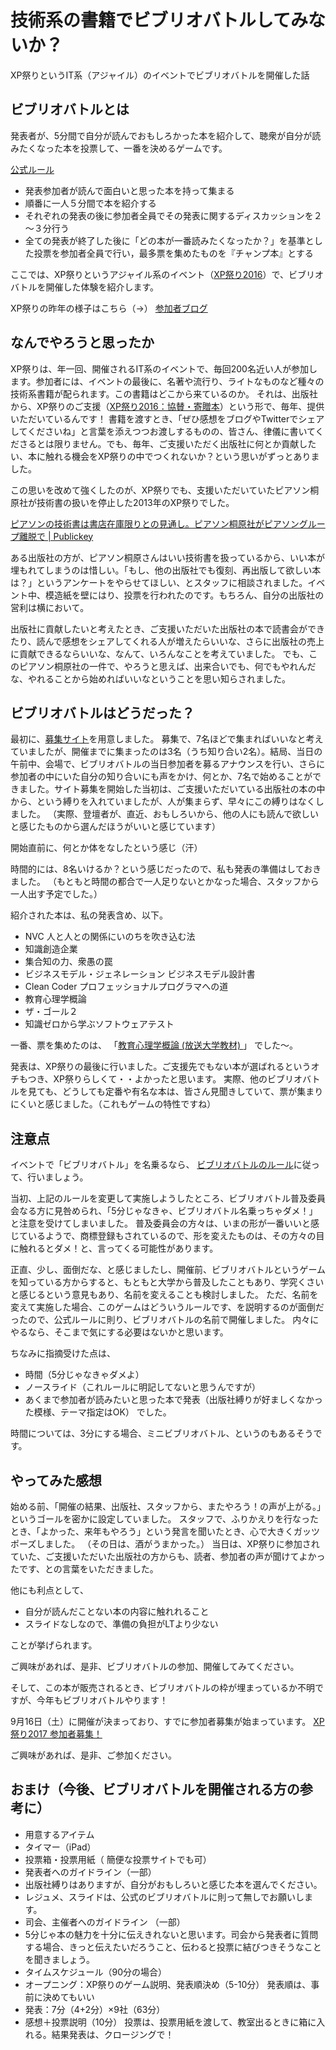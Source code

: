 # 技術系の書籍でビブリオバトルしてみないか？

XP祭りというIT系（アジャイル）のイベントでビブリオバトルを開催した話

## ビブリオバトルとは

発表者が、5分間で自分が読んでおもしろかった本を紹介して、聴衆が自分が読みたくなった本を投票して、一番を決めるゲームです。

[公式ルール](http://www.bibliobattle.jp/)
- 発表参加者が読んで面白いと思った本を持って集まる
- 順番に一人５分間で本を紹介する
- それぞれの発表の後に参加者全員でその発表に関するディスカッションを２～３分行う
- 全ての発表が終了した後に「どの本が一番読みたくなったか？」を基準とした投票を参加者全員で行い，最多票を集めたものを『チャンプ本』とする

ここでは、XP祭りというアジャイル系のイベント（[XP祭り2016](http://xpjug.com/xp2016/)）で、ビブリオバトルを開催した体験を紹介します。

XP祭りの昨年の様子はこちら（→）
[参加者ブログ](https://anagileway.wordpress.com/2016/09/24/xp-festival-2016/)

## なんでやろうと思ったか

XP祭りは、年一回、開催されるIT系のイベントで、毎回200名近い人が参加します。参加者には、イベントの最後に、名著や流行り、ライトなものなど種々の技術系書籍が配られます。この書籍はどこから来ているのか。
それは、出版社から、XP祭りのご支援（[XP祭り2016：協賛・寄贈本](http://xpjug.com/xp2016-sponsor-presentation/)）という形で、毎年、提供いただいているんです！
書籍を渡すとき、「ぜひ感想をブログやTwitterでシェアしてくださいね」と言葉を添えつつお渡しするものの、皆さん、律儀に書いてくださるとは限りません。でも、毎年、ご支援いただく出版社に何とか貢献したい、本に触れる機会をXP祭りの中でつくれないか？という思いがずっとありました。

この思いを改めて強くしたのが、XP祭りでも、支援いただいていたピアソン桐原社が技術書の扱いを停止した2013年のXP祭りでした。

[ピアソンの技術書は書店在庫限りとの見通し。ピアソン桐原社がピアソングループ離脱で | Publickey](http://www.publickey1.jp/blog/13/post_233.html)

ある出版社の方が、ピアソン桐原さんはいい技術書を扱っているから、いい本が埋もれてしまうのは惜しい。「もし、他の出版社でも復刻、再出版して欲しい本は？」というアンケートをやらせてほしい、とスタッフに相談されました。イベント中、模造紙を壁にはり、投票を行われたのです。もちろん、自分の出版社の営利は横において。

出版社に貢献したいと考えたとき、ご支援いただいた出版社の本で読書会ができたり、読んで感想をシェアしてくれる人が増えたらいいな、さらに出版社の売上に貢献できるならいいな、なんて、いろんなことを考えていました。
でも、このピアソン桐原社の一件で、やろうと思えば、出来合いでも、何でもやれんだな、やれることから始めればいいなということを思い知らされました。

## ビブリオバトルはどうだった？

最初に、[募集サイト](http://kokucheese.com/event/index/413140/)を用意しました。
募集で、7名ほどで集まればいいなと考えていましたが、開催までに集まったのは3名（うち知り合い2名）。結局、当日の午前中、会場で、ビブリオバトルの当日参加者を募るアナウンスを行い、さらに参加者の中にいた自分の知り合いにも声をかけ、何とか、7名で始めることができました。サイト募集を開始した当初は、ご支援いただいている出版社の本の中から、という縛りを入れていましたが、人が集まらず、早々にこの縛りはなくしました。
（実際、登壇者が、直近、おもしろいから、他の人にも読んで欲しいと感じたものから選んだほうがいいと感じています）

開始直前に、何とか体をなしたという感じ（汗）

時間的には、8名いけるか？という感じだったので、私も発表の準備はしておきました。
（もともと時間の都合で一人足りないとかなった場合、スタッフから一人出す予定でした。）

紹介された本は、私の発表含め、以下。
- NVC 人と人との関係にいのちを吹き込む法
- 知識創造企業
- 集合知の力、衆愚の罠
- ビジネスモデル・ジェネレーション ビジネスモデル設計書
- Clean Coder プロフェッショナルプログラマへの道
- 教育心理学概論
- ザ・ゴール２
- 知識ゼロから学ぶソフトウェアテスト

一番、票を集めたのは、
「[教育心理学概論 (放送大学教材) ](https://www.amazon.co.jp/dp/4595314647/)」
でした〜。

発表は、XP祭りの最後に行いました。ご支援先でもない本が選ばれるというオチもつき、XP祭りらしくて・・よかったと思います。
実際、他のビブリオバトルを見ても、どうしても定番や有名な本は、皆さん見聞きしていて、票が集まりにくいと感じました。（これもゲームの特性ですね）

## 注意点

イベントで「ビブリオバトル」を名乗るなら、
[ビブリオバトルのルール](http://www.bibliobattle.jp)に従って、行いましょう。

当初、上記のルールを変更して実施しようしたところ、ビブリオバトル普及委員会なる方に見咎められ、「5分じゃなきゃ、ビブリオバトル名乗っちゃダメ！」と注意を受けてしまいました。
普及委員会の方々は、いまの形が一番いいと感じているようで、商標登録もされているので、形を変えたものは、その方々の目に触れるとダメ！と、言ってくる可能性があります。

正直、少し、面倒だな、と感じましたし、開催前、ビブリオバトルというゲームを知っている方からすると、もともと大学から普及したこともあり、学究くさいと感じるという意見もあり、名前を変えることも検討しました。
ただ、名前を変えて実施した場合、このゲームはどういうルールです、を説明するのが面倒だったので、公式ルールに則り、ビブリオバトルの名前で開催しました。
内々にやるなら、そこまで気にする必要はないかと思います。

ちなみに指摘受けた点は、
- 時間（5分じゃなきゃダメよ）
- ノースライド（これルールに明記してないと思うんですが）
- あくまで参加者が読みたいと思った本で発表（出版社縛りが好ましくなかった模様、テーマ指定はOK）
でした。

時間については、3分にする場合、ミニビブリオバトル、というのもあるそうです。

## やってみた感想

始める前、「開催の結果、出版社、スタッフから、またやろう！の声が上がる。」というゴールを密かに設定していました。
スタッフで、ふりかえりを行なったとき、「よかった、来年もやろう」という発言を聞いたとき、心で大きくガッツポーズしました。
（その日は、酒がうまかった。）
当日は、XP祭りに参加されていた、ご支援いただいた出版社の方からも、読者、参加者の声が聞けてよかったです、との言葉をいただきました。

他にも利点として、
- 自分が読んだことない本の内容に触れれること
- スライドなしなので、準備の負担がLTより少ない

ことが挙げられます。

ご興味があれば、是非、ビブリオバトルの参加、開催してみてください。

そして、この本が販売されるとき、ビブリオバトルの枠が埋まっているか不明ですが、今年もビブリオバトルやります！

9月16日（土）に開催が決まっており、すでに参加者募集が始まっています。
[XP祭り2017 参加者募集！](http://kokucheese.com/event/index/480752/)

ご興味があれば、是非、ご参加ください。

## おまけ（今後、ビブリオバトルを開催される方の参考に）

- 用意するアイテム
 - タイマー（iPad）
 - 投票箱・投票用紙（ 簡便な投票サイトでも可）
- 発表者へのガイドライン（一部）
 - 出版社縛りはありますが、自分がおもしろいと感じた本を選んでください。
 - レジュメ、スライドは、公式のビブリオバトルに則って無しでお願いします。
- 司会、主催者へのガイドライン （一部）
 - 5分じゃ本の魅力を十分に伝えきれないと思います。司会から発表者に質問する場合、きっと伝えたいだろうこと、伝わると投票に結びつきそうなことを聞きましょう。
- タイムスケジュール（90分の場合）
 - オープニング：XP祭りのゲーム説明、発表順決め（5-10分）
発表順は、事前に決めてもいい
 - 発表：7分（4+2分）×9社（63分）
 - 感想＋投票説明（10分）
投票は、投票用紙を渡して、教室出るときに箱に入れる。結果発表は、クロージングで！
